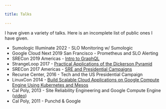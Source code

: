 ```yaml
---

title: Talks

---
```


I have given a variety of talks. Here is an incomplete list of public ones I have given.

-   Sumologic Illuminate 2022 - SLO Monitoring w/ Sumologic
-   Google Cloud Next 2019 San Francisco - Prometheus and SLO Alerting
-   SRECon 2019 Americas - [Intro to GraphQL](https://www.usenix.org/conference/srecon19americas/presentation/welch)
-   StrangeLoop 2017 - [Practical Applications of the Dickerson Pyramid](https://writing.natwelch.com/post/673)
-   SRECon 2017 Americas - [SRE and Presidential Campaigns](https://www.usenix.org/conference/srecon17americas/program/presentation/welch)
-   Recurse Center, 2016 - Tech and the US Presidential Campaign
-   LinuxCon 2014 - [Build Scalable Cloud Applications on Google Compute Engine Using Kubernetes and Mesos](https://lccoelce14.sched.com/event/1yFaOlK/build-scalable-cloud-applications-on-google-compute-engine-using-kubernetes-and-mesos-bernd-mathiske-mesosphere-nat-welch-google?iframe=no)
-   Cal Poly, 2013 - Site Reliability Engineering and Google Compute Engine ([video](https://www.youtube.com/watch?v=vajzYBDg14c))
-   Cal Poly, 2011 - Punchd & Google

